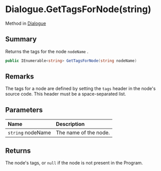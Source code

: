# Dialogue.GetTagsForNode(string)

Method in [Dialogue](/api/csharp/yarn.dialogue.md)

## Summary


Returns the tags for the node  <code>nodeName</code> .


```csharp
public IEnumerable<string> GetTagsForNode(string nodeName)
```

## Remarks


The tags for a node are defined by setting the  <code>tags</code>  header in
the node's source code. This header must be a space-separated list.


## Parameters

|Name|Description|
|:---|:---|
|`string` nodeName|The name of the node.|

## Returns

The node's tags, or  <code>null</code>  if the node is
not present in the Program.

